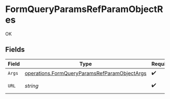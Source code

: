 # FormQueryParamsRefParamObjectRes

OK


## Fields

| Field                                                                                                                                                       | Type                                                                                                                                                        | Required                                                                                                                                                    | Description                                                                                                                                                 | Example                                                                                                                                                     |
| ----------------------------------------------------------------------------------------------------------------------------------------------------------- | ----------------------------------------------------------------------------------------------------------------------------------------------------------- | ----------------------------------------------------------------------------------------------------------------------------------------------------------- | ----------------------------------------------------------------------------------------------------------------------------------------------------------- | ----------------------------------------------------------------------------------------------------------------------------------------------------------- |
| `Args`                                                                                                                                                      | [operations.FormQueryParamsRefParamObjectArgs](../../models/operations/formqueryparamsrefparamobjectargs.md)                                                | :heavy_check_mark:                                                                                                                                          | N/A                                                                                                                                                         |                                                                                                                                                             |
| `URL`                                                                                                                                                       | *string*                                                                                                                                                    | :heavy_check_mark:                                                                                                                                          | N/A                                                                                                                                                         | http://localhost:35123/anything/queryParams/form/refParamObject?bool=true&int=1&num=1.1&refObjParam=bool%2Ctrue%2Cint%2C1%2Cnum%2C1.1%2Cstr%2Ctest&str=test |